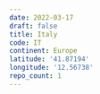 ```yaml
---
date: 2022-03-17
draft: false
title: Italy
code: IT
continent: Europe
latitude: '41.87194'
longitude: '12.56738'
repo_count: 1
---
```



